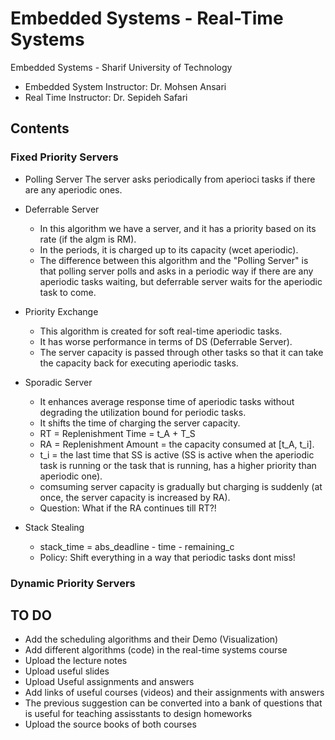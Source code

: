 # Embedded Systems - Real-Time Systems

Embedded Systems - Sharif University of Technology

* Embedded System Instructor: Dr. Mohsen Ansari
* Real Time Instructor: Dr. Sepideh Safari

## Contents
### Fixed Priority Servers
- Polling Server
  The server asks periodically from aperioci tasks if there are any aperiodic ones.
  
- Deferrable Server
  
  - In this algorithm we have a server, and it has a priority based on its rate (if the algm is RM).
  - In the periods, it is charged up to its capacity (wcet aperiodic).
  - The difference between this algorithm and the "Polling Server" is that polling server polls and asks in a periodic way if there are any aperiodic tasks waiting, but deferrable server waits for the aperiodic task to come.

- Priority Exchange

  - This algorithm is created for soft real-time aperiodic tasks.
  - It has worse performance in terms of DS (Deferrable Server).
  - The server capacity is passed through other tasks so that it can take the capacity back for executing aperiodic tasks.

- Sporadic Server
  - It enhances average response time of aperiodic tasks without degrading the utilization bound for periodic tasks.
  - It shifts the time of charging the server capacity.
  - RT = Replenishment Time = t_A + T_S
  - RA = Replenishment Amount = the capacity consumed at [t_A, t_i].
  - t_i = the last time that SS is active (SS is active when the aperiodic task is running or the task that is running, has a higher priority than aperiodic one).
  - comsuming server capacity is gradually but charging is suddenly (at once, the server capacity is increased by RA).
  - Question: What if the RA continues till RT?!

- Stack Stealing
  - stack_time = abs_deadline - time - remaining_c
  - Policy: Shift everything in a way that periodic tasks dont miss!


  
  
  

### Dynamic Priority Servers


## TO DO
- Add the scheduling algorithms and their Demo (Visualization)
- Add different algorithms (code) in the real-time systems course
- Upload the lecture notes
- Upload useful slides
- Upload Useful assignments and answers
- Add links of useful courses (videos) and their assignments with answers
- The previous suggestion can be converted into a bank of questions that is useful for teaching assisstants to design homeworks
- Upload the source books of both courses
